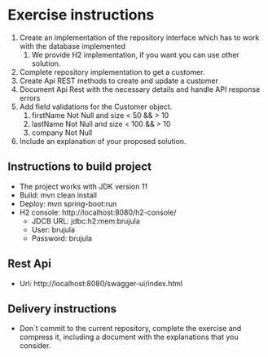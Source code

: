 # Exercise instructions

1. Create an implementation of the repository interface which has to work with the database implemented
    1. We provide H2 implementation, if you want you can use other solution.
2. Complete repository implementation to get a customer.
3. Create Api REST methods to create and update a customer
4. Document Api Rest with the necessary details and handle API response errors
5. Add field validations for the Customer object.
    1. firstName Not Null and size < 50 && > 10
    2. lastName Not Null and size < 100 && > 10
    3. company Not Null
6. Include an explanation of your proposed solution.

## Instructions to build project
- The project works with JDK version 11 
- Build: mvn clean install
- Deploy: mvn spring-boot:run
- H2 console: http://localhost:8080/h2-console/
    - JDCB URL: jdbc:h2:mem:brujula
    - User: brujula
    - Password: brujula
    
## Rest Api
- Url: http://localhost:8080/swagger-ui/index.html

## Delivery instructions
- Don´t commit to the current repository, complete the exercise and compress it, including a document with the explanations that you consider. 